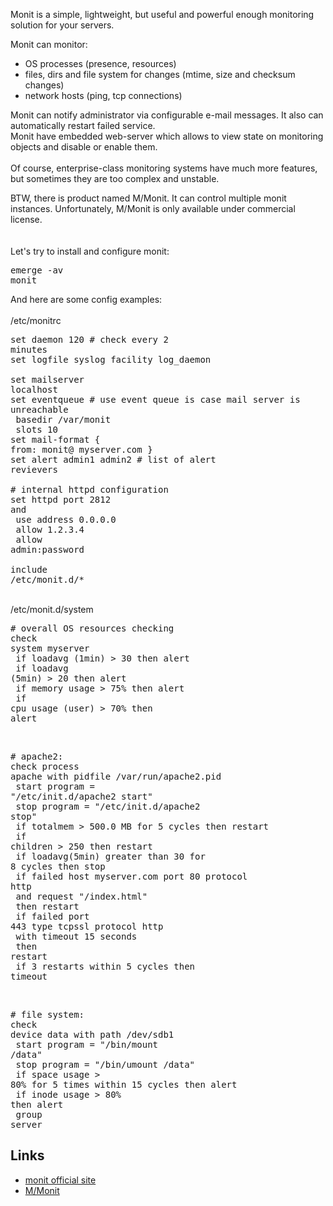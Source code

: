 Monit is a simple, lightweight, but useful and powerful enough monitoring solution for your servers.

Monit can monitor: <br><ul><li>OS processes (presence, resources)</li><li>files, dirs and file system for changes (mtime, size and checksum changes)</li><li>network hosts (ping, tcp connections)</li></ul>Monit can notify administrator via configurable e-mail messages. It also can automatically restart failed service.<br>Monit have embedded web-server which allows to view state on monitoring objects and disable or enable them.<br><br>Of course, enterprise-class monitoring systems have much more features, but sometimes they are too complex and unstable.

<!-- TEASER_END -->

BTW, there is product named M/Monit. It can control multiple monit instances. Unfortunately, M/Monit is only available under commercial license.<br><a name="more"></a><br><br>Let's try to install and configure monit:<br><pre class="brush: bash">emerge -av monit<br></pre>And here are some config examples:<br><br>/etc/monitrc <br><pre class="brush: bash">set daemon  120 # check every 2 minutes<br>set logfile syslog facility log_daemon<br><br>set mailserver localhost<br>set eventqueue # use event queue is case mail server is unreachable<br>    basedir /var/monit<br>    slots 10<br>set mail-format { from: monit@ myserver.com }<br>set alert admin1 admin2 # list of alert revievers<br><br># internal httpd configuration<br>set httpd port 2812 and<br>    use address 0.0.0.0<br>    allow 1.2.3.4<br>    allow admin:password<br><br>include /etc/monit.d/*<br></pre><br>/etc/monit.d/system <br><pre class="brush: bash"># overall OS resources checking<br>check system myserver<br>    if loadavg (1min) &gt; 30 then alert<br>    if loadavg (5min) &gt; 20 then alert<br>    if memory usage &gt; 75% then alert<br>   if cpu usage (user) &gt; 70% then alert<br></pre><br><pre class="brush: bash"># apache2:<br>check process apache with pidfile /var/run/apache2.pid<br>    start program = "/etc/init.d/apache2 start"<br>    stop program  = "/etc/init.d/apache2 stop"<br>    if totalmem &gt; 500.0 MB for 5 cycles then restart<br>    if children &gt; 250 then restart<br>    if loadavg(5min) greater than 30 for 8 cycles then stop<br>    if failed host myserver.com port 80 protocol http<br>       and request "/index.html"<br>       then restart<br>    if failed port 443 type tcpssl protocol http<br>       with timeout 15 seconds<br>       then restart<br>    if 3 restarts within 5 cycles then timeout<br></pre><br><pre class="brush: bash"># file system:<br>check device data with path /dev/sdb1<br>    start program  = "/bin/mount /data"<br>    stop program  = "/bin/umount /data"<br>    if space usage &gt; 80% for 5 times within 15 cycles then alert<br>    if inode usage &gt; 80% then alert<br>    group server<br></pre><h2>Links</h2><ul><li><a href="http://mmonit.com/monit/">monit official site</a></li><li> <a href="http://mmonit.com/">M/Monit</a></li></ul>
